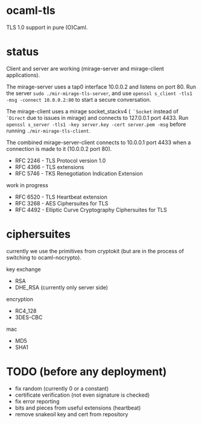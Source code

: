 ocaml-tls
==========

TLS 1.0 support in pure (O)Caml.

status
======

Client and server are working (mirage-server and mirage-client applications).

The mirage-server uses a tap0 interface 10.0.0.2 and listens on port 80. Run the server ``sudo ./mir-mirage-tls-server``, and use ``openssl s_client -tls1 -msg -connect 10.0.0.2:80`` to start a secure conversation.

The mirage-client uses a mirage socket_stackv4 (`` `Socket`` instead of `` `Direct`` due to issues in mirage) and connects to 127.0.0.1 port 4433. Run ``openssl s_server -tls1 -key server.key -cert server.pem -msg`` before running ``./mir-mirage-tls-client``.

The combined mirage-server-client connects to 10.0.0.1 port 4433 when a connection is made to it (10.0.0.2 port 80).

- RFC 2246 - TLS Protocol version 1.0
- RFC 4366 - TLS extensions
- RFC 5746 - TKS Renegotiation Indication Extension

work in progress

- RFC 6520 - TLS Heartbeat extension
- RFC 3268 - AES Ciphersuites for TLS
- RFC 4492 - Elliptic Curve Cryptography Ciphersuites for TLS

ciphersuites
============

currently we use the primitives from cryptokit (but are in the process of switching to ocaml-nocrypto).

key exchange
- RSA
- DHE_RSA (currently only server side)

encryption
- RC4_128
- 3DES-CBC

mac
- MD5
- SHA1

TODO (before any deployment)
============================

- fix random (currently 0 or a constant)
- certificate verification (not even signature is checked)
- fix error reporting
- bits and pieces from useful extensions (heartbeat)
- remove snakeoil key and cert from repository
